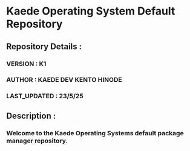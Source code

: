 # Kaede Operating System Default Repository
## Repository Details :
### VERSION : K1
### AUTHOR : KAEDE DEV KENTO HINODE
### LAST_UPDATED : 23/5/25
## Description : 
### Welcome to the Kaede Operating Systems default package manager repository.
